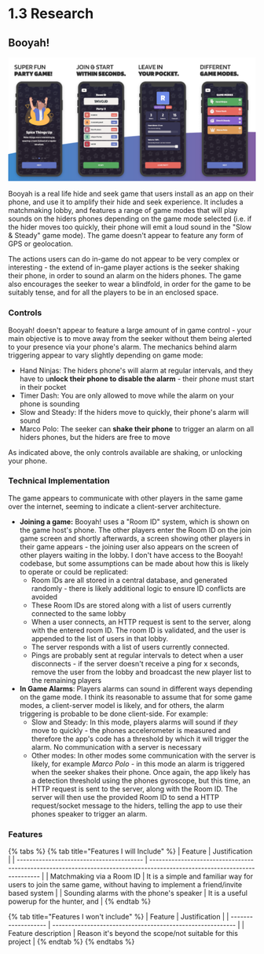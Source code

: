 # 1.3 Research

## Booyah!

![Booyah Promotional Screenshots (Play Store, 2019)](<../.gitbook/assets/New Project.png>)

Booyah is a real life hide and seek game that users install as an app on their phone, and use it to amplify their hide and seek experience. It includes a matchmaking lobby, and features a range of game modes that will play sounds on the hiders phones depending on the game mode selected (i.e. if the hider moves too quickly, their phone will emit a loud sound in the "Slow & Steady" game mode). The game doesn't appear to feature any form of GPS or geolocation.

The actions users can do in-game do not appear to be very complex or interesting - the extend of in-game player actions is the seeker shaking their phone, in order to sound an alarm on the hiders phones. The game also encourages the seeker to wear a blindfold, in order for the game to be suitably tense, and for all the players to be in an enclosed space.

### Controls

Booyah! doesn't appear to feature a large amount of in game control - your main objective is to move away from the seeker without them being alerted to your presence via your phone's alarm. The mechanics behind alarm triggering appear to vary slightly depending on game mode:

* Hand Ninjas: The hiders phone's will alarm at regular intervals, and they have to u**nlock their phone to disable the alarm** - their phone must start in their pocket
* Timer Dash: You are only allowed to move while the alarm on your phone is sounding
* Slow and Steady: If the hiders move to quickly, their phone's alarm will sound
* Marco Polo: The seeker can **shake their phone** to trigger an alarm on all hiders phones, but the hiders are free to move

As indicated above, the only controls available are shaking, or unlocking your phone.

### Technical Implementation

The game appears to communicate with other players in the same game over the internet, seeming to indicate a client-server architecture.

* **Joining a game:** Booyah! uses a "Room ID" system, which is shown on the game host's phone. The other players enter the Room ID on the join game screen and shortly afterwards, a screen showing other players in their game appears - the joining user also appears on the screen of other players waiting in the lobby. I don't have access to the Booyah! codebase, but some assumptions can be made about how this is likely to operate or could be replicated:
  * Room IDs are all stored in a central database, and generated randomly - there is likely additional logic to ensure ID conflicts are avoided
  * These Room IDs are stored along with a list of users currently connected to the same lobby
  * When a user connects, an HTTP request is sent to the server, along with the entered room ID. The room ID is validated, and the user is appended to the list of users in that lobby.
  * The server responds with a list of users currently connected.
  * Pings are probably sent at regular intervals to detect when a user disconnects - if the server doesn't receive a ping for x seconds, remove the user from the lobby and broadcast the new player list to the remaining players
* **In Game Alarms**: Players alarms can sound in different ways depending on the game mode. I think its reasonable to assume that for some game modes, a client-server model is likely, and for others, the alarm triggering is probable to be done client-side. For example:
  * Slow and Steady: In this mode, players alarms will sound if _they_ move to quickly - the phones accelerometer is measured and therefore the app's code has a threshold by which it will trigger the alarm. No communication with a server is necessary
  * Other modes: In other modes some communication with the server is likely, for example _Marco Polo -_ in this mode an alarm is triggered when the seeker shakes their phone. Once again, the app likely has a detection threshold using the phones gyroscope, but this time, an HTTP request is sent to the server, along with the Room ID. The server will then use the provided Room ID to send a HTTP request/socket message to the hiders, telling the app to use their phones speaker to trigger an alarm.

### Features

{% tabs %}
{% tab title="Features I will Include" %}
| Feature                                  | Justification                                                                                                             |
| ---------------------------------------- | ------------------------------------------------------------------------------------------------------------------------- |
| Matchmaking via a Room ID                | It is a simple and familiar way for users to join the same game, without having to implement a friend/invite based system |
| Sounding alarms with the phone's speaker | It is a useful powerup for the hunter, and                                                                                |
{% endtab %}

{% tab title="Features I won't include" %}
| Feature             | Justification                                              |
| ------------------- | ---------------------------------------------------------- |
| Feature description | Reason it's beyond the scope/not suitable for this project |
{% endtab %}
{% endtabs %}
